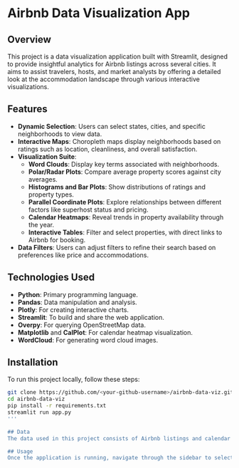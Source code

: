 # Airbnb Data Visualization App

## Overview
This project is a data visualization application built with Streamlit, designed to provide insightful analytics for Airbnb listings across several cities. It aims to assist travelers, hosts, and market analysts by offering a detailed look at the accommodation landscape through various interactive visualizations.

## Features
- **Dynamic Selection**: Users can select states, cities, and specific neighborhoods to view data.
- **Interactive Maps**: Choropleth maps display neighborhoods based on ratings such as location, cleanliness, and overall satisfaction.
- **Visualization Suite**:
  - **Word Clouds**: Display key terms associated with neighborhoods.
  - **Polar/Radar Plots**: Compare average property scores against city averages.
  - **Histograms and Bar Plots**: Show distributions of ratings and property types.
  - **Parallel Coordinate Plots**: Explore relationships between different factors like superhost status and pricing.
  - **Calendar Heatmaps**: Reveal trends in property availability through the year.
  - **Interactive Tables**: Filter and select properties, with direct links to Airbnb for booking.
- **Data Filters**: Users can adjust filters to refine their search based on preferences like price and accommodations.

## Technologies Used
- **Python**: Primary programming language.
- **Pandas**: Data manipulation and analysis.
- **Plotly**: For creating interactive charts.
- **Streamlit**: To build and share the web application.
- **Overpy**: For querying OpenStreetMap data.
- **Matplotlib** and **CalPlot**: For calendar heatmap visualization.
- **WordCloud**: For generating word cloud images.

## Installation
To run this project locally, follow these steps:

```bash
git clone https://github.com/<your-github-username>/airbnb-data-viz.git
cd airbnb-data-viz
pip install -r requirements.txt
streamlit run app.py
'''

## Data
The data used in this project consists of Airbnb listings and calendar availability, structured by state and city in CSV format. GeoJSON files are used for mapping neighborhoods.

## Usage
Once the application is running, navigate through the sidebar to select different filters and view the visualizations that appear based on your selections. For neighborhood users may click directly on choropleth map to select paritcular neighborhood.
